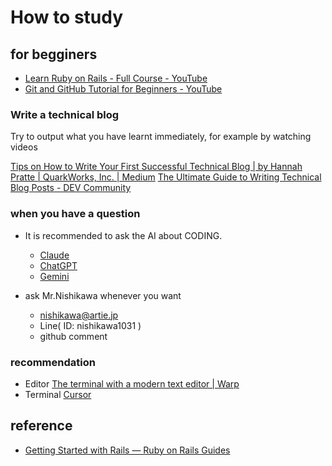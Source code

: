# How to study

## for begginers
* [Learn Ruby on Rails \- Full Course \- YouTube](https://www.youtube.com/watch?v=fmyvWz5TUWg)
* [Git and GitHub Tutorial for Beginners \- YouTube](https://www.youtube.com/watch?v=tRZGeaHPoaw)

### Write a technical blog
Try to output what you have learnt immediately, for example by watching videos

[Tips on How to Write Your First Successful Technical Blog \| by Hannah Pratte \| QuarkWorks, Inc\. \| Medium](https://medium.com/quark-works/tips-on-how-to-write-your-first-successful-technical-blog-4cb65e5b4ce4)
[The Ultimate Guide to Writing Technical Blog Posts \- DEV Community](https://dev.to/blackgirlbytes/the-ultimate-guide-to-writing-technical-blog-posts-5464)

### when you have a question
* It is recommended to ask the AI about CODING.
  * [Claude](https://claude.ai/new)
  * [ChatGPT](https://chatgpt.com/)
  * [Gemini](https://gemini.google.com/app)

* ask Mr.Nishikawa whenever you want 
  * nishikawa@artie.jp
  * Line( ID: nishikawa1031 )
  * github comment

### recommendation
* Editor
[The terminal with a modern text editor \| Warp](https://www.warp.dev/text-editor)
* Terminal
[Cursor](https://www.cursor.com/)

## reference
* [Getting Started with Rails — Ruby on Rails Guides](https://guides.rubyonrails.org/getting_started.html)
